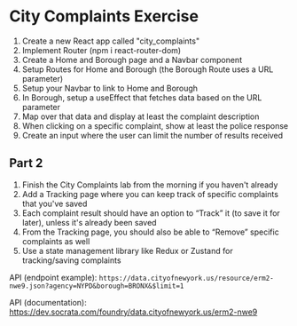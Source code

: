 # City Complaints Exercise

1. Create a new React app called "city_complaints"
2. Implement Router (npm i react-router-dom)
3. Create a Home and Borough page and a Navbar component
4. Setup Routes for Home and Borough (the Borough Route uses a URL parameter)
5. Setup your Navbar to link to Home and Borough
6. In Borough, setup a useEffect that fetches data based on the URL parameter
7. Map over that data and display at least the complaint description
8. When clicking on a specific complaint, show at least the police response
9. Create an input where the user can limit the number of results received

## Part 2

1. Finish the City Complaints lab from the morning if you haven't already
2. Add a Tracking page where you can keep track of specific complaints that you've saved
3. Each complaint result should have an option to “Track” it (to save it for later), unless it's already been saved
4. From the Tracking page, you should also be able to “Remove” specific complaints as well
5. Use a state management library like Redux or Zustand for tracking/saving complaints 

API (endpoint example):
 `https://data.cityofnewyork.us/resource/erm2-nwe9.json?agency=NYPD&borough=BRONX&$limit=1`

API (documentation):
 https://dev.socrata.com/foundry/data.cityofnewyork.us/erm2-nwe9
